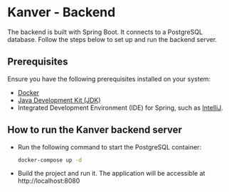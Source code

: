 # Kanver - Backend

The backend is built with Spring Boot. It connects to a PostgreSQL database. Follow the steps below to set up and run the backend server.

## Prerequisites

Ensure you have the following prerequisites installed on your system:

- [Docker](https://www.docker.com/get-started)
- [Java Development Kit (JDK)](https://www.oracle.com/java/technologies/javase-downloads.html)
- Integrated Development Environment (IDE) for Spring, such as [IntelliJ](https://www.jetbrains.com/idea/download/?source=google&medium=cpc&campaign=EMEA_en_TR_IDEA_Branded&term=intellij&content=619479151433&gclid=CjwKCAiApuCrBhAuEiwA8VJ6JlQbcnH8jIklp-ZEi2X74TRKNA-Jz5cWjWwumwTgZQaHw7auozMrEhoCINEQAvD_BwE&section=windows).

## How to run the Kanver backend server

- Run the following command to start the PostgreSQL container:

   ```bash
   docker-compose up -d

- Build the project and run it. The application will be accessible at http://localhost:8080
